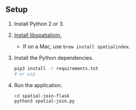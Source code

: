 ## Setup

1. Install Python 2 or 3.
1. [Install libspatialjoin.](https://libspatialindex.github.io/install.html)
    * If on a Mac, use `brew install spatialindex`.
1. Install the Python dependencies.

    ```sh
    pip3 install -r requirements.txt
    # or pip
    ```

1. Run the application.

    ```sh
    cd spatial-join-flask
    python3 spatial-join.py
    ```
